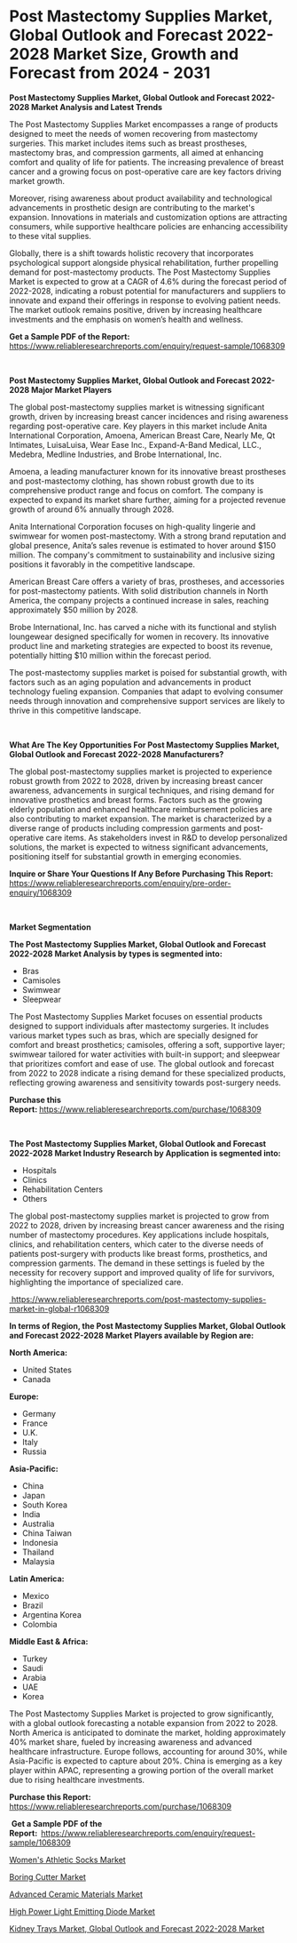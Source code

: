<p><h1>Post Mastectomy Supplies Market, Global Outlook and Forecast 2022-2028 Market Size, Growth and Forecast from 2024 - 2031</h1></p><p><strong>Post Mastectomy Supplies Market, Global Outlook and Forecast 2022-2028 Market Analysis and Latest Trends</strong></p>
<p><p>The Post Mastectomy Supplies Market encompasses a range of products designed to meet the needs of women recovering from mastectomy surgeries. This market includes items such as breast prostheses, mastectomy bras, and compression garments, all aimed at enhancing comfort and quality of life for patients. The increasing prevalence of breast cancer and a growing focus on post-operative care are key factors driving market growth. </p><p>Moreover, rising awareness about product availability and technological advancements in prosthetic design are contributing to the market's expansion. Innovations in materials and customization options are attracting consumers, while supportive healthcare policies are enhancing accessibility to these vital supplies. </p><p>Globally, there is a shift towards holistic recovery that incorporates psychological support alongside physical rehabilitation, further propelling demand for post-mastectomy products. The Post Mastectomy Supplies Market is expected to grow at a CAGR of 4.6% during the forecast period of 2022-2028, indicating a robust potential for manufacturers and suppliers to innovate and expand their offerings in response to evolving patient needs. The market outlook remains positive, driven by increasing healthcare investments and the emphasis on women’s health and wellness.</p></p>
<p><strong>Get a Sample PDF of the Report:&nbsp;</strong> <a href="https://www.reliableresearchreports.com/enquiry/request-sample/1068309">https://www.reliableresearchreports.com/enquiry/request-sample/1068309</a></p>
<p>&nbsp;</p>
<p><strong>Post Mastectomy Supplies Market, Global Outlook and Forecast 2022-2028 Major Market Players</strong></p>
<p><p>The global post-mastectomy supplies market is witnessing significant growth, driven by increasing breast cancer incidences and rising awareness regarding post-operative care. Key players in this market include Anita International Corporation, Amoena, American Breast Care, Nearly Me, Qt Intimates, LuisaLuisa, Wear Ease Inc., Expand-A-Band Medical, LLC., Medebra, Medline Industries, and Brobe International, Inc.</p><p>Amoena, a leading manufacturer known for its innovative breast prostheses and post-mastectomy clothing, has shown robust growth due to its comprehensive product range and focus on comfort. The company is expected to expand its market share further, aiming for a projected revenue growth of around 6% annually through 2028. </p><p>Anita International Corporation focuses on high-quality lingerie and swimwear for women post-mastectomy. With a strong brand reputation and global presence, Anita’s sales revenue is estimated to hover around $150 million. The company's commitment to sustainability and inclusive sizing positions it favorably in the competitive landscape.</p><p>American Breast Care offers a variety of bras, prostheses, and accessories for post-mastectomy patients. With solid distribution channels in North America, the company projects a continued increase in sales, reaching approximately $50 million by 2028. </p><p>Brobe International, Inc. has carved a niche with its functional and stylish loungewear designed specifically for women in recovery. Its innovative product line and marketing strategies are expected to boost its revenue, potentially hitting $10 million within the forecast period.</p><p>The post-mastectomy supplies market is poised for substantial growth, with factors such as an aging population and advancements in product technology fueling expansion. Companies that adapt to evolving consumer needs through innovation and comprehensive support services are likely to thrive in this competitive landscape.</p></p>
<p>&nbsp;</p>
<p><strong>What Are The Key Opportunities For Post Mastectomy Supplies Market, Global Outlook and Forecast 2022-2028 Manufacturers?</strong></p>
<p><p>The global post-mastectomy supplies market is projected to experience robust growth from 2022 to 2028, driven by increasing breast cancer awareness, advancements in surgical techniques, and rising demand for innovative prosthetics and breast forms. Factors such as the growing elderly population and enhanced healthcare reimbursement policies are also contributing to market expansion. The market is characterized by a diverse range of products including compression garments and post-operative care items. As stakeholders invest in R&D to develop personalized solutions, the market is expected to witness significant advancements, positioning itself for substantial growth in emerging economies.</p></p>
<p><strong>Inquire or Share Your Questions If Any Before Purchasing This Report:</strong> <a href="https://www.reliableresearchreports.com/enquiry/pre-order-enquiry/1068309">https://www.reliableresearchreports.com/enquiry/pre-order-enquiry/1068309</a></p>
<p>&nbsp;</p>
<p><strong>Market Segmentation</strong></p>
<p><strong>The Post Mastectomy Supplies Market, Global Outlook and Forecast 2022-2028 Market Analysis by types is segmented into:</strong></p>
<p><ul><li>Bras</li><li>Camisoles</li><li>Swimwear</li><li>Sleepwear</li></ul></p>
<p><p>The Post Mastectomy Supplies Market focuses on essential products designed to support individuals after mastectomy surgeries. It includes various market types such as bras, which are specially designed for comfort and breast prosthetics; camisoles, offering a soft, supportive layer; swimwear tailored for water activities with built-in support; and sleepwear that prioritizes comfort and ease of use. The global outlook and forecast from 2022 to 2028 indicate a rising demand for these specialized products, reflecting growing awareness and sensitivity towards post-surgery needs.</p></p>
<p><strong>Purchase this Report:&nbsp;</strong><a href="https://www.reliableresearchreports.com/purchase/1068309">https://www.reliableresearchreports.com/purchase/1068309</a></p>
<p>&nbsp;</p>
<p><strong>The Post Mastectomy Supplies Market, Global Outlook and Forecast 2022-2028 Market Industry Research by Application is segmented into:</strong></p>
<p><ul><li>Hospitals</li><li>Clinics</li><li>Rehabilitation Centers</li><li>Others</li></ul></p>
<p><p>The global post-mastectomy supplies market is projected to grow from 2022 to 2028, driven by increasing breast cancer awareness and the rising number of mastectomy procedures. Key applications include hospitals, clinics, and rehabilitation centers, which cater to the diverse needs of patients post-surgery with products like breast forms, prosthetics, and compression garments. The demand in these settings is fueled by the necessity for recovery support and improved quality of life for survivors, highlighting the importance of specialized care.</p></p>
<p><a href="https://www.reliableresearchreports.com/post-mastectomy-supplies-market-in-global-r1068309">&nbsp;https://www.reliableresearchreports.com/post-mastectomy-supplies-market-in-global-r1068309</a></p>
<p><strong>In terms of Region, the Post Mastectomy Supplies Market, Global Outlook and Forecast 2022-2028 Market Players available by Region are:</strong></p>
<p>
    <p> <strong> North America: </strong>
        <ul>
            <li>United States</li>
            <li>Canada</li>
        </ul>
        </p> 
    <p> <strong> Europe: </strong>
        <ul>
            <li>Germany</li>
            <li>France</li>
            <li>U.K.</li>
            <li>Italy</li>
            <li>Russia</li>
        </ul>
        </p> 
    <p> <strong> Asia-Pacific: </strong>
        <ul>
            <li>China</li>
            <li>Japan</li>
            <li>South Korea</li>
            <li>India</li>
            <li>Australia</li>
            <li>China Taiwan</li>
            <li>Indonesia</li>
            <li>Thailand</li>
            <li>Malaysia</li>
        </ul>
        </p> 
    <p> <strong> Latin America: </strong>
        <ul>
            <li>Mexico</li>
            <li>Brazil</li>
            <li>Argentina Korea</li>
            <li>Colombia</li>
        </ul>
        </p> 
    <p> <strong> Middle East & Africa: </strong>
        <ul>
            <li>Turkey</li>
            <li>Saudi</li>
            <li>Arabia</li>
            <li>UAE</li>
            <li>Korea</li>
        </ul>
    </p>
    </p>
<p><p>The Post Mastectomy Supplies Market is projected to grow significantly, with a global outlook forecasting a notable expansion from 2022 to 2028. North America is anticipated to dominate the market, holding approximately 40% market share, fueled by increasing awareness and advanced healthcare infrastructure. Europe follows, accounting for around 30%, while Asia-Pacific is expected to capture about 20%. China is emerging as a key player within APAC, representing a growing portion of the overall market due to rising healthcare investments.</p></p>
<p><strong>Purchase this Report: </strong><a href="https://www.reliableresearchreports.com/purchase/1068309">https://www.reliableresearchreports.com/purchase/1068309</a></p>
<p>&nbsp;<strong>Get a Sample PDF of the Report:&nbsp;&nbsp;</strong><a href="https://www.reliableresearchreports.com/enquiry/request-sample/1068309">https://www.reliableresearchreports.com/enquiry/request-sample/1068309</a></p>
<p><strong></strong></p>
<p><p><a href="https://medium.com/@ralphyoung1949/the-womens-athletic-socks-market-has-experienced-impressive-growth-in-recent-years-expanding-4813d089efdc">Women's Athletic Socks Market</a></p><p><a href="https://www.linkedin.com/pulse/mapping-boring-cutter-market-trends-challenges-breakthroughs-icapf?trackingId=HakthnjERrawqguIUyVS0A%3D%3D">Boring Cutter Market</a></p><p><a href="https://issuu.com/reportprime-2/docs/advanced-ceramic-materials-market-s_fe08a149f8eea3">Advanced Ceramic Materials Market</a></p><p><a href="https://www.linkedin.com/pulse/global-high-power-light-emitting-diode-market-sector-thsce?trackingId=n2yxF5SIRoKimumoLm6dFQ%3D%3D">High Power Light Emitting Diode Market</a></p><p><a href="https://github.com/ParvinKhatun77/Market-Research-Report-List-1/blob/main/kidney-trays-market-global-outlook-and-forecast-2022-2028-market.md">Kidney Trays Market, Global Outlook and Forecast 2022-2028 Market</a></p></p>
